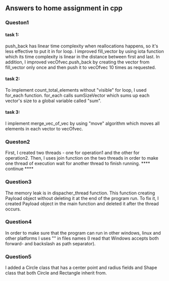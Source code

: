 ## Answers to home assignment in cpp

### Queston1
#### task 1:
push_back has linear time complexity when reallocations happens, so it's less effective to put it in for loop. I improved fill_vector by using iota function which its time complexity is linear in the distance between first and last. 
In addition, I improved vecOfvec.push_back by creating the vector from fill_vector only once and then push it to vecOfvec 10 times as requested.
#### task 2:
To implement count_total_elements without "visible" for loop, I used for_each function. for_each calls sumSizeVector which sums up each vector's size to a global variable called "sum".
#### task 3:
I implement merge_vec_of_vec by using "move" algorithm which moves all elements in each vector to vecOfvec.

### Queston2
First, I created two threads - one for operation1 and the other for operation2. Then, I uses join function on the two threads in order to make one thread of execution wait for another thread to finish running. 
**** continue ****

### Question3
The memory leak is in dispacher_thread function. This function creating Payload object without deleting it at the end of the program run. To fix it, I created Payload object in the main function and deleted it after the thread occurs.

### Question4
In order to make sure that the program can run in other windows, linux and other platforms I uses "\" in files names (I read that Windows accepts both forward- and backslash as path separator).

### Question5
I added a Circle class that has a center point and radius fields and Shape class that both Circle and Rectangle inherit from.


